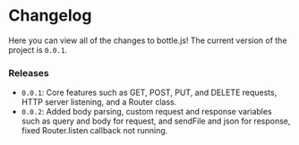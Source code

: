 # Changelog

Here you can view all of the changes to bottle.js! The current version of the project is `0.0.1`.

### Releases

  - `0.0.1`: Core features such as GET, POST, PUT, and DELETE requests, HTTP server listening, and a Router class.
  - `0.0.2`: Added body parsing, custom request and response variables such as query and body for request, and sendFile and json for response, fixed Router.listen callback not running.